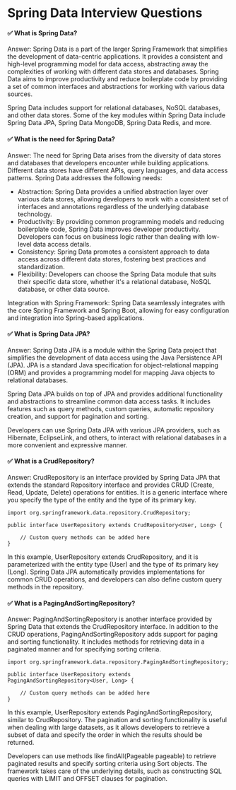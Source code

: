 # Spring Data Interview Questions

#### ✅ What is Spring Data?

Answer: Spring Data is a part of the larger Spring Framework that simplifies the development of data-centric applications. It provides a consistent and high-level programming model for data access, abstracting away the complexities of working with different data stores and databases. Spring Data aims to improve productivity and reduce boilerplate code by providing a set of common interfaces and abstractions for working with various data sources.

Spring Data includes support for relational databases, NoSQL databases, and other data stores. Some of the key modules within Spring Data include Spring Data JPA, Spring Data MongoDB, Spring Data Redis, and more.

#### ✅ What is the need for Spring Data?

Answer: The need for Spring Data arises from the diversity of data stores and databases that developers encounter while building applications. Different data stores have different APIs, query languages, and data access patterns. Spring Data addresses the following needs:
  - Abstraction: Spring Data provides a unified abstraction layer over various data stores, allowing developers to work with a consistent set of interfaces and annotations regardless of the underlying database technology.
  - Productivity: By providing common programming models and reducing boilerplate code, Spring Data improves developer productivity. Developers can focus on business logic rather than dealing with low-level data access details.
  - Consistency: Spring Data promotes a consistent approach to data access across different data stores, fostering best practices and standardization.
  - Flexibility: Developers can choose the Spring Data module that suits their specific data store, whether it's a relational database, NoSQL database, or other data source.

Integration with Spring Framework: Spring Data seamlessly integrates with the core Spring Framework and Spring Boot, allowing for easy configuration and integration into Spring-based applications.

#### ✅ What is Spring Data JPA?

Answer: Spring Data JPA is a module within the Spring Data project that simplifies the development of data access using the Java Persistence API (JPA). JPA is a standard Java specification for object-relational mapping (ORM) and provides a programming model for mapping Java objects to relational databases.

Spring Data JPA builds on top of JPA and provides additional functionality and abstractions to streamline common data access tasks. It includes features such as query methods, custom queries, automatic repository creation, and support for pagination and sorting.

Developers can use Spring Data JPA with various JPA providers, such as Hibernate, EclipseLink, and others, to interact with relational databases in a more convenient and expressive manner.

#### ✅ What is a CrudRepository?

Answer: CrudRepository is an interface provided by Spring Data JPA that extends the standard Repository interface and provides CRUD (Create, Read, Update, Delete) operations for entities. It is a generic interface where you specify the type of the entity and the type of its primary key.

```
import org.springframework.data.repository.CrudRepository;

public interface UserRepository extends CrudRepository<User, Long> {

    // Custom query methods can be added here
}
```

In this example, UserRepository extends CrudRepository, and it is parameterized with the entity type (User) and the type of its primary key (Long). Spring Data JPA automatically provides implementations for common CRUD operations, and developers can also define custom query methods in the repository.

#### ✅ What is a PagingAndSortingRepository?

Answer: PagingAndSortingRepository is another interface provided by Spring Data that extends the CrudRepository interface. In addition to the CRUD operations, PagingAndSortingRepository adds support for paging and sorting functionality. It includes methods for retrieving data in a paginated manner and for specifying sorting criteria.

```
import org.springframework.data.repository.PagingAndSortingRepository;

public interface UserRepository extends PagingAndSortingRepository<User, Long> {

    // Custom query methods can be added here
}
```

In this example, UserRepository extends PagingAndSortingRepository, similar to CrudRepository. The pagination and sorting functionality is useful when dealing with large datasets, as it allows developers to retrieve a subset of data and specify the order in which the results should be returned.

Developers can use methods like findAll(Pageable pageable) to retrieve paginated results and specify sorting criteria using Sort objects. The framework takes care of the underlying details, such as constructing SQL queries with LIMIT and OFFSET clauses for pagination.
